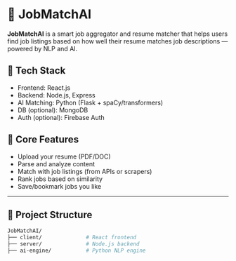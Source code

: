 # 💼 JobMatchAI

**JobMatchAI** is a smart job aggregator and resume matcher that helps users find job listings based on how well their resume matches job descriptions — powered by NLP and AI.

## 🔧 Tech Stack

- Frontend: React.js
- Backend: Node.js, Express
- AI Matching: Python (Flask + spaCy/transformers)
- DB (optional): MongoDB
- Auth (optional): Firebase Auth

## 🧠 Core Features

- Upload your resume (PDF/DOC)
- Parse and analyze content
- Match with job listings (from APIs or scrapers)
- Rank jobs based on similarity
- Save/bookmark jobs you like

---

## 🚀 Project Structure

```bash
JobMatchAI/
├── client/              # React frontend
├── server/              # Node.js backend
├── ai-engine/           # Python NLP engine
